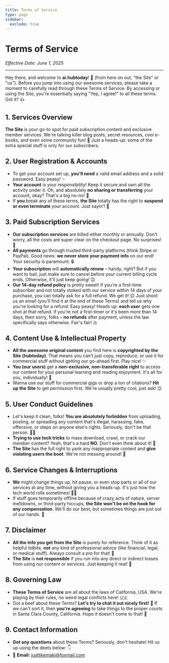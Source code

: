 ```yaml
---
title: Terms of Service
type: page
sidebar:
  exclude: true
---
```

# Terms of Service

*Effective Date: June 1, 2025*

---

Hey there, and welcome to **ai.hubtoday**! 🚀 (from here on out, "the Site" or "us"). Before you jump into using our awesome services, please take a moment to carefully read through these Terms of Service. By accessing or using the Site, you're essentially saying "Yep, I agree!" to all these terms. Got it? 👍

## 1. Services Overview
**The Site** is your go-to spot for paid subscription content and exclusive member services. We're talking killer blog posts, secret resources, cool e-books, and even some community fun! 🥳 Just a heads-up: some of the extra special stuff is only for our subscribers.

## 2. User Registration & Accounts
*   To get your account set up, **you'll need** a valid email address and a solid password. Easy peasy! ✨
*   **Your account** is your responsibility! Keep it secure and own all the activity under it. Oh, and absolutely **no sharing or transferring** your account, okay? That's a big no-no! 🚫
*   If **you** break any of these terms, **the Site** totally has the right to **suspend or even terminate** your account. Just sayin'! 😬

## 3. Paid Subscription Services
*   **Our subscription services** are billed either monthly or annually. Don't worry, all the costs are super clear on the checkout page. No surprises! 💸
*   **All payments** go through trusted third-party platforms (think Stripe or PayPal). Good news: **we never store your payment info** on our end! Your security is paramount. 🔒
*   **Your subscription** will **automatically renew** – handy, right? But if you want to bail, just make sure to cancel before your current billing cycle ends. Otherwise, it'll just keep going! 😉
*   **Our 14-day refund policy** is pretty sweet! If you're a first-time subscriber and not totally stoked with our service within 14 days of your purchase, you can totally ask for a full refund. We get it! 😌 Just shoot us an email (you'll find it at the end of these Terms) and tell us why you're looking for a refund. Easy peasy! Heads up: **each user** gets one shot at that refund. If you're not a first-timer or it's been more than 14 days, then sorry, folks – **no refunds** after payment, unless the law specifically says otherwise. Fair's fair! ⚖️

## 4. Content Use & Intellectual Property
*   **All the awesome original content** you find here is **copyrighted by the Site (hubtoday)**. That means you can't just copy, reproduce, or use it for commercial stuff without getting our go-ahead first. Play nice! ✨
*   **You (our users)** get a **non-exclusive, non-transferable right** to access our content for your personal learning and reading enjoyment. It's all for you, individually! 🧠
*   Wanna use our stuff for commercial gigs or drop a ton of citations? **Hit up the Site** to get permission first. We're usually pretty cool, just ask! 😉

## 5. User Conduct Guidelines
*   Let's keep it clean, folks! **You are absolutely forbidden** from uploading, posting, or spreading any content that's illegal, harassing, fake, offensive, or steps on anyone else's rights. Seriously, don't be that person. 🙅‍♀️
*   **Trying to use tech tricks** to mass download, crawl, or crack our member content? Yeah, that's a hard **NO**. Don't even think about it! 🛑
*   **The Site** has the full right to yank any inappropriate content and **give violating users the boot**. We're not messing around! 🚨

## 6. Service Changes & Interruptions
*   **We** might change things up, hit pause, or even stop parts or all of our services at any time, without giving you a heads-up. It's just how the tech world rolls sometimes! 🤷‍♀️
*   If stuff goes temporarily offline because of crazy acts of nature, server meltdowns, or third-party hiccups, **the Site won't be on the hook for any compensation**. We'll do our best, but sometimes things are just out of our hands. 💨

## 7. Disclaimer
*   **All the info you get from the Site** is purely for reference. Think of it as helpful tidbits, **not** any kind of professional advice (like financial, legal, or medical stuff). Always consult a pro for that! 🧐
*   **The Site** is **not responsible** if you run into any direct or indirect losses from using our content or services. Just keeping it real! 🚧

## 8. Governing Law
*   **These Terms of Service** are all about the laws of California, USA. We're playing by their rules, no weird legal conflicts here! 🇺🇸
*   Got a beef about these Terms? **Let's try to chat it out nicely first!** 🤝 If we can't sort it, then **you're agreeing** to take things to the proper courts in Santa Clara County, California. Hope it doesn't come to that! 🙏

## 9. Contact Information
*   **Got any questions** about these Terms? Seriously, don't hesitate! Hit us up using the deets below: 👇
*   📧 **Email:** [justlikemaki@foxmail.com](mailto:justlikemaki@foxmail.com)